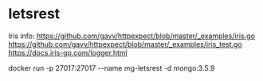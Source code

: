 # letsrest


Iris info:
https://github.com/gavv/httpexpect/blob/master/_examples/iris.go
https://github.com/gavv/httpexpect/blob/master/_examples/iris_test.go
https://docs.iris-go.com/logger.html


docker run -p 27017:27017 --name mg-letsrest -d mongo:3.5.9
